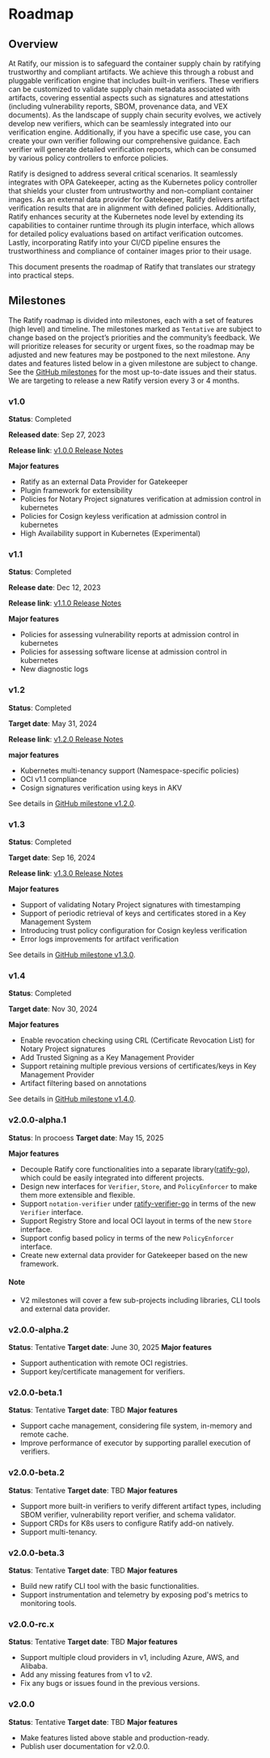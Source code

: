 # Roadmap

## Overview

At Ratify, our mission is to safeguard the container supply chain by ratifying trustworthy and compliant artifacts. We achieve this through a robust and pluggable verification engine that includes built-in verifiers. These verifiers can be customized to validate supply chain metadata associated with artifacts, covering essential aspects such as signatures and attestations (including vulnerability reports, SBOM, provenance data, and VEX documents). As the landscape of supply chain security evolves, we actively develop new verifiers, which can be seamlessly integrated into our verification engine. Additionally, if you have a specific use case, you can create your own verifier following our comprehensive guidance. Each verifier will generate detailed verification reports, which can be consumed by various policy controllers to enforce policies.

Ratify is designed to address several critical scenarios. It seamlessly integrates with OPA Gatekeeper, acting as the Kubernetes policy controller that shields your cluster from untrustworthy and non-compliant container images. As an external data provider for Gatekeeper, Ratify delivers artifact verification results that are in alignment with defined policies. Additionally, Ratify enhances security at the Kubernetes node level by extending its capabilities to container runtime through its plugin interface, which allows for detailed policy evaluations based on artifact verification outcomes. Lastly, incorporating Ratify into your CI/CD pipeline ensures the trustworthiness and compliance of container images prior to their usage.

This document presents the roadmap of Ratify that translates our strategy into practical steps.

## Milestones

The Ratify roadmap is divided into milestones, each with a set of features (high level) and timeline. The milestones marked as `Tentative` are subject to change based on the project’s priorities and the community’s feedback. We will prioritize releases for security or urgent fixes, so the roadmap may be adjusted and new features may be postponed to the next milestone. Any dates and features listed below in a given milestone are subject to change. See the [GitHub milestones](https://github.com/ratify-project/ratify/milestones?state=open) for the most up-to-date issues and their status. We are targeting to release a new Ratify version every 3 or 4 months.

### v1.0

**Status**: Completed

**Released date**: Sep 27, 2023

**Release link**: [v1.0.0 Release Notes](https://github.com/ratify-project/ratify/releases/tag/v1.0.0)

**Major features**

- Ratify as an external Data Provider for Gatekeeper
- Plugin framework for extensibility
- Policies for Notary Project signatures verification at admission control in kubernetes
- Policies for Cosign keyless verification at admission control in kubernetes
- High Availability support in Kubernetes (Experimental)

### v1.1

**Status**: Completed

**Release date**: Dec 12, 2023

**Release link**: [v1.1.0 Release Notes](https://github.com/ratify-project/ratify/releases/tag/v1.1.0)

**Major features**

- Policies for assessing vulnerability reports at admission control in kubernetes
- Policies for assessing software license at admission control in kubernetes
- New diagnostic logs

### v1.2

**Status**: Completed

**Target date**: May 31, 2024

**Release link**: [v1.2.0 Release Notes](https://github.com/ratify-project/ratify/releases/tag/v1.2.0)

**major features**

- Kubernetes multi-tenancy support (Namespace-specific policies)
- OCI v1.1 compliance
- Cosign signatures verification using keys in AKV

See details in [GitHub milestone v1.2.0](https://github.com/ratify-project/ratify/issues?q=is%3Aopen+is%3Aissue+milestone%3Av1.2.0).

### v1.3

**Status**: Completed

**Target date**: Sep 16, 2024

**Release link**: [v1.3.0 Release Notes](https://github.com/ratify-project/ratify/releases/tag/v1.3.0)

**Major features**

- Support of validating Notary Project signatures with timestamping
- Support of periodic retrieval of keys and certificates stored in a Key Management System
- Introducing trust policy configuration for Cosign keyless verification
- Error logs improvements for artifact verification

See details in [GitHub milestone v1.3.0](https://github.com/ratify-project/ratify/issues?q=is%3Aopen+is%3Aissue+milestone%3Av1.3.0).

### v1.4

**Status**: Completed

**Target date**: Nov 30, 2024

**Major features**

- Enable revocation checking using CRL (Certificate Revocation List) for Notary Project signatures
- Add Trusted Signing as a Key Management Provider
- Support retaining multiple previous versions of certificates/keys in Key Management Provider
- Artifact filtering based on annotations

See details in [GitHub milestone v1.4.0](https://github.com/ratify-project/ratify/issues?q=is%3Aopen+is%3Aissue+milestone%3Av1.4.0).

### v2.0.0-alpha.1
**Status**: In procoess
**Target date**: May 15, 2025

**Major features**

- Decouple Ratify core functionalities into a separate library([ratify-go](https://github.com/ratify-project/ratify-go)), which could be easily integrated into different projects.
- Design new interfaces for `Verifier`, `Store`, and `PolicyEnforcer` to make them more extensible and flexible.
- Support `notation-verifier` under [ratify-verifier-go](https://github.com/ratify-project/ratify-verifier-go) in terms of the new `Verifier` interface.
- Support Registry Store and local OCI layout in terms of the new `Store` interface.
- Support config based policy in terms of the new `PolicyEnforcer` interface.
- Create new external data provider for Gatekeeper based on the new framework.

#### Note
- V2 milestones will cover a few sub-projects including libraries, CLI tools and external data provider.

### v2.0.0-alpha.2
**Status**: Tentative
**Target date**: June 30, 2025
**Major features**
- Support authentication with remote OCI registries.
- Support key/certificate management for verifiers.

### v2.0.0-beta.1
**Status**: Tentative
**Target date**: TBD
**Major features**
- Support cache management, considering file system, in-memory and remote cache.
- Improve performance of executor by supporting parallel execution of verifiers.

### v2.0.0-beta.2
**Status**: Tentative
**Target date**: TBD
**Major features**
- Support more built-in verifiers to verify different artifact types, including SBOM verifier, vulnerability report verifier, and schema validator.
- Support CRDs for K8s users to configure Ratify add-on natively.
- Support multi-tenancy.


### v2.0.0-beta.3
**Status**: Tentative
**Target date**: TBD
**Major features**
- Build new ratify CLI tool with the basic functionalities.
- Support instrumentation and telemetry by exposing pod's metrics to monitoring tools.

### v2.0.0-rc.x
**Status**: Tentative
**Target date**: TBD
**Major features**
- Support multiple cloud providers in v1, including Azure, AWS, and Alibaba.
- Add any missing features from v1 to v2.
- Fix any bugs or issues found in the previous versions.

### v2.0.0
**Status**: Tentative
**Target date**: TBD
**Major features**
- Make features listed above stable and production-ready. 
- Publish user documentation for v2.0.0.